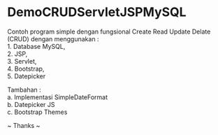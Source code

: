 DemoCRUDServletJSPMySQL
=======================

Contoh program simple dengan fungsional Create Read Update Delate (CRUD) dengan menggunakan :
<br> 1. Database MySQL,
<br> 2. JSP,
<br> 3. Servlet,
<br> 4. Bootstrap,
<br> 5. Datepicker

Tambahan :
<br> a. Implementasi SimpleDateFormat
<br> b. Datepicker JS
<br> c. Bootstrap Themes











~ Thanks ~
